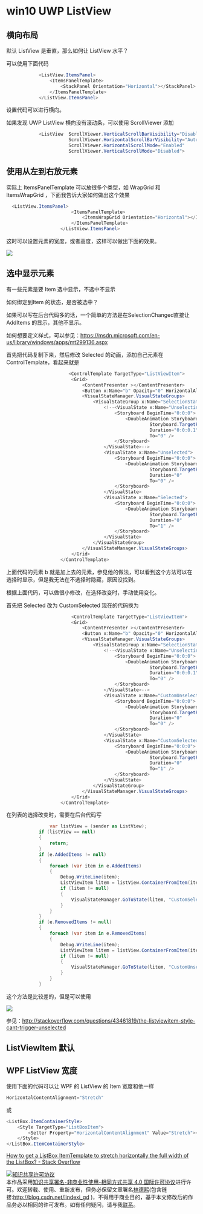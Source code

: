 
# win10 UWP ListView 


<!--more-->



<div id="toc"></div>
<!-- csdn -->

## 横向布局

默认 ListView 是垂直，那么如何让 ListView 水平？

可以使用下面代码

```csharp
            <ListView.ItemsPanel>
                <ItemsPanelTemplate>
                    <StackPanel Orientation="Horizontal"></StackPanel>
                </ItemsPanelTemplate>
            </ListView.ItemsPanel>
```

设置代码可以进行横向。

如果发现 UWP ListView 横向没有滚动条，可以使用 ScrollViewer 添加


```csharp
            <ListView  ScrollViewer.VerticalScrollBarVisibility="Disabled"  
                       ScrollViewer.HorizontalScrollBarVisibility="Auto"
                       ScrollViewer.HorizontalScrollMode="Enabled"                  
                       ScrollViewer.VerticalScrollMode="Disabled">
```

## 使用从左到右放元素

实际上 ItemsPanelTemplate 可以放很多个类型，如 WrapGrid 和 ItemsWrapGrid ，下面我告诉大家如何做出这个效果

```csharp
  <ListView.ItemsPanel>
                        <ItemsPanelTemplate>
                            <ItemsWrapGrid Orientation="Horizontal"></ItemsWrapGrid>
                        </ItemsPanelTemplate>
                    </ListView.ItemsPanel>                                                                                                            
```

这时可以设置元素的宽度，或者高度，这样可以做出下面的效果。

![](http://image.acmx.xyz/34fdad35-5dfe-a75b-2b4b-8c5e313038e2%2F201811121814.jpg)

## 选中显示元素

有一些元素是要 Item 选中显示，不选中不显示

如何绑定到Item 的状态，是否被选中？

如果可以写在后台代码多的话，一个简单的方法是在SelectionChanged直接让 AddItems 的显示，其他不显示。

如何想要定义样式，可以参见：https://msdn.microsoft.com/en-us/library/windows/apps/mt299136.aspx

首先把代码复制下来，然后修改 Selected 的动画，添加自己元素在ControlTemplate，看起来就是


```csharp
                       <ControlTemplate TargetType="ListViewItem">
                        <Grid>
                            <ContentPresenter ></ContentPresenter>
                            <Button x:Name="b" Opacity="0" HorizontalAlignment="Center" Content="显示"></Button>
                            <VisualStateManager.VisualStateGroups>
                                <VisualStateGroup x:Name="SelectionStates">
                                    <!--<VisualState x:Name="Unselecting">
                                        <Storyboard BeginTime="0:0:0">
                                            <DoubleAnimation Storyboard.TargetName="b"
                                                     Storyboard.TargetProperty="Opacity"
                                                     Duration="0:0:0.1"
                                                     To="0" />
                                        </Storyboard>
                                    </VisualState>-->
                                    <VisualState x:Name="Unselected">
                                        <Storyboard BeginTime="0:0:0">
                                            <DoubleAnimation Storyboard.TargetName="b"
                                                     Storyboard.TargetProperty="Opacity"
                                                     Duration="0"
                                                     To="0" />
                                        </Storyboard>
                                    </VisualState>
                                    <VisualState x:Name="Selected">
                                        <Storyboard BeginTime="0:0:0">
                                            <DoubleAnimation Storyboard.TargetName="b"
                                                     Storyboard.TargetProperty="Opacity"
                                                     Duration="0"
                                                     To="1" />
                                        </Storyboard>
                                    </VisualState>
                                </VisualStateGroup>
                            </VisualStateManager.VisualStateGroups>
                        </Grid>
                    </ControlTemplate>
```

上面代码的元素 b 就是加上去的元素，参见他的做法，可以看到这个方法可以在 选择时显示，但是我无法在不选择时隐藏，原因没找到。

根据上面代码，可以做很小修改，在选择改变时，手动使用变化。
 
首先把 Selected 改为 CustomSelected 现在的代码换为


```csharp
                        <ControlTemplate TargetType="ListViewItem">
                        <Grid>
                            <ContentPresenter ></ContentPresenter>
                            <Button x:Name="b" Opacity="0" HorizontalAlignment="Center" Content="显示"></Button>
                            <VisualStateManager.VisualStateGroups>
                                <VisualStateGroup x:Name="SelectionStates">
                                    <!--<VisualState x:Name="Unselecting">
                                        <Storyboard BeginTime="0:0:0">
                                            <DoubleAnimation Storyboard.TargetName="b"
                                                     Storyboard.TargetProperty="Opacity"
                                                     Duration="0:0:0.1"
                                                     To="0" />
                                        </Storyboard>
                                    </VisualState>-->
                                    <VisualState x:Name="CustomUnselected">
                                        <Storyboard BeginTime="0:0:0">
                                            <DoubleAnimation Storyboard.TargetName="b"
                                                     Storyboard.TargetProperty="Opacity"
                                                     Duration="0"
                                                     To="0" />
                                        </Storyboard>
                                    </VisualState>
                                    <VisualState x:Name="CustomSelected">
                                        <Storyboard BeginTime="0:0:0">
                                            <DoubleAnimation Storyboard.TargetName="b"
                                                     Storyboard.TargetProperty="Opacity"
                                                     Duration="0"
                                                     To="1" />
                                        </Storyboard>
                                    </VisualState>
                                </VisualStateGroup>
                            </VisualStateManager.VisualStateGroups>
                        </Grid>
                    </ControlTemplate>

```

在列表的选择改变时，需要在后台代码写


```csharp
                var listView = (sender as ListView);
            if (listView == null)
            {
                return;
            }
            if (e.AddedItems != null)
            {
                foreach (var item in e.AddedItems)
                {
                    Debug.WriteLine(item);
                    ListViewItem litem = listView.ContainerFromItem(item) as ListViewItem;
                    if (litem != null)
                    {
                        VisualStateManager.GoToState(litem, "CustomSelected", true);
                    }
                }
            }
            if (e.RemovedItems != null)
            {
                foreach (var item in e.RemovedItems)
                {
                    Debug.WriteLine(item);
                    ListViewItem litem = listView.ContainerFromItem(item) as ListViewItem;
                    if (litem != null)
                    {
                        VisualStateManager.GoToState(litem, "CustomUnselected", true);
                    }
                }
            }

```


这个方法是比较差的，但是可以使用

![](http://image.acmx.xyz/AwCCAwMAItoFADbzBgABAAQArj4BAGZDAgBo6AkA6Nk%3D%2F2017%25E5%25B9%25B44%25E6%259C%258818%25E6%2597%25A5%2520090629.gif)

参见：http://stackoverflow.com/questions/43461819/the-listviewitem-style-cant-trigger-unselected

## ListViewItem 默认

 <Style
            TargetType="ListViewItem">
            <Setter Property="Template">
                <Setter.Value>
                    <ControlTemplate TargetType="ListViewItem">
                        <ListViewItemPresenter
                            ContentTransitions="{TemplateBinding ContentTransitions}"
                            SelectionCheckMarkVisualEnabled="True"
                            CheckBrush="{ThemeResource SystemControlForegroundBaseMediumHighBrush}"
                            CheckBoxBrush="{ThemeResource SystemControlForegroundBaseMediumHighBrush}"
                            DragBackground="{ThemeResource ListViewItemDragBackgroundThemeBrush}"
                            DragForeground="{ThemeResource ListViewItemDragForegroundThemeBrush}"
                            FocusBorderBrush="{ThemeResource SystemControlForegroundAltHighBrush}"
                            FocusSecondaryBorderBrush="{ThemeResource SystemControlForegroundBaseHighBrush}"
                            PlaceholderBackground="{ThemeResource ListViewItemPlaceholderBackgroundThemeBrush}"
                            PointerOverBackground="{ThemeResource SystemControlHighlightListLowBrush}"
                            PointerOverForeground="{ThemeResource SystemControlHighlightAltBaseHighBrush}"
                            SelectedBackground="{ThemeResource SystemControlHighlightListAccentLowBrush}"
                            SelectedForeground="{ThemeResource SystemControlHighlightAltBaseHighBrush}"
                            SelectedPointerOverBackground="{ThemeResource SystemControlHighlightListAccentMediumBrush}"
                            PressedBackground="{ThemeResource SystemControlHighlightListMediumBrush}"
                            SelectedPressedBackground="{ThemeResource SystemControlHighlightListAccentHighBrush}"
                            DisabledOpacity="{ThemeResource ListViewItemDisabledThemeOpacity}"
                            DragOpacity="{ThemeResource ListViewItemDragThemeOpacity}"
                            ReorderHintOffset="{ThemeResource ListViewItemReorderHintThemeOffset}"
                            HorizontalContentAlignment="{TemplateBinding HorizontalContentAlignment}"
                            VerticalContentAlignment="{TemplateBinding VerticalContentAlignment}"
                            ContentMargin="{TemplateBinding Padding}"
                            CheckMode="Inline"/>
                    </ControlTemplate>
                </Setter.Value>
            </Setter>
        </Style>

## WPF ListView 宽度

使用下面的代码可以让 WPF 的 ListView 的 Item 宽度和他一样

```csharp
HorizontalContentAlignment="Stretch"
```

或 

```csharp
<ListBox.ItemContainerStyle> 
    <Style TargetType="ListBoxItem"> 
        <Setter Property="HorizontalContentAlignment" Value="Stretch"></Setter> 
    </Style> 
</ListBox.ItemContainerStyle> 
```

[ How to get a ListBox ItemTemplate to stretch horizontally the full width of the ListBox? - Stack Overflow](https://stackoverflow.com/questions/838828/how-to-get-a-listbox-itemtemplate-to-stretch-horizontally-the-full-width-of-the )





<a rel="license" href="http://creativecommons.org/licenses/by-nc-sa/4.0/"><img alt="知识共享许可协议" style="border-width:0" src="https://licensebuttons.net/l/by-nc-sa/4.0/88x31.png" /></a><br />本作品采用<a rel="license" href="http://creativecommons.org/licenses/by-nc-sa/4.0/">知识共享署名-非商业性使用-相同方式共享 4.0 国际许可协议</a>进行许可。欢迎转载、使用、重新发布，但务必保留文章署名[林德熙](http://blog.csdn.net/lindexi_gd)(包含链接:http://blog.csdn.net/lindexi_gd )，不得用于商业目的，基于本文修改后的作品务必以相同的许可发布。如有任何疑问，请与我[联系](mailto:lindexi_gd@163.com)。